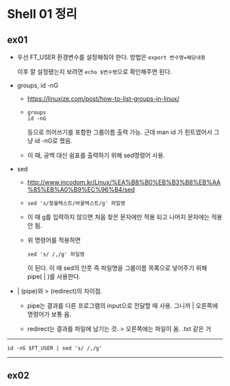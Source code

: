 # Shell 01 정리
## ex01
* 우선 FT_USER 환경변수를 설정해줘야 한다. 방법은 ```export 변수명=해당내용```
  
  이후 잘 설정됐는지 보려면  ```echo $변수명```으로 확인해주면 된다.
  
* groups, id -nG

  - <https://linuxize.com/post/how-to-list-groups-in-linux/>
  
  - 
    ```shell
    groups
    id -nG
    ```
    등으로 띄어쓰기를 포함한 그룹이름 출력 가능. 근데 man id 가 힌트였어서 그냥 id -nG로 했음.

  - 이 때, 공백 대신 쉼표를 출력하기 위해 sed명령어 사용.
* sed
  - <http://www.incodom.kr/Linux/%EA%B8%B0%EB%B3%B8%EB%AA%85%EB%A0%B9%EC%96%B4/sed>

  - 
    ```shell
    sed 's/찾을텍스트/바꿀텍스트/g' 파일명
    ```
  - 이 때 g를 입력하지 않으면 처음 찾은 문자에만 적용 되고 나머지 문자에는 적용 안 됨.
  
  - 위 명령어를 적용하면
  
    ```Shell
    sed 's/ /,/g' 파일명
    ```
    이 된다. 이 때 sed의 인풋 즉 파일명을 그룹이름 목록으로 넣어주기 위해 pipe( | )를 사용한다.

*  | (pipe)와 > (redirect)의 차이점.
  
    - pipe는 결과를 다른 프로그램의 input으로 전달할 때 사용. 그니까 | 오른쪽에 명령어가 보통 옴.
    
    - redirect는 결과를 파일에 남기는 것. > 오른쪽에는 파일이 옴. .txt 같은 거

***
```Shell
id -nG $FT_USER | sed 's/ /,/g'
```
***

## ex02

